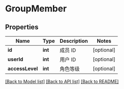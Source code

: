 # GroupMember

## Properties

Name | Type | Description | Notes
------------ | ------------- | ------------- | -------------
**id** | **int** | 成员 ID | [optional] 
**userId** | **int** | 用户 ID | [optional] 
**accessLevel** | **int** | 角色等级 | [optional] 

[[Back to Model list]](../../README.md#documentation-for-models) [[Back to API list]](../../README.md#documentation-for-api-endpoints) [[Back to README]](../../README.md)


